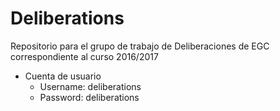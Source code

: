 # Deliberations
Repositorio para el grupo de trabajo de Deliberaciones de EGC correspondiente al curso 2016/2017

 * Cuenta de usuario
   - Username: deliberations
   - Password: deliberations
